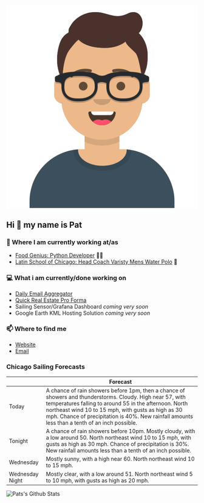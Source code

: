 [![Social banner for p-j-falconer](https://raw.githubusercontent.com/P-J-FALCONER/P-J-FALCONER/master/assets/avataaars.svg)](https://patfalconer.com/)
## Hi :wave: my name is Pat

### 💼 Where I am currently working at/as
- [Food Genius: Python Developer](https://getfoodgenius.com/) 🍔🐍
- [Latin School of Chicago: Head Coach Varisty Mens Water Polo](https://www.latinschool.org/) 🤽


### 💻 What i am currently/done working on
 - [Daily Email Aggregator](https://github.com/P-J-FALCONER/dott_daily_mail)
 - [Quick Real Estate Pro Forma](https://github.com/P-J-FALCONER/henry)
 - Sailing Sensor/Grafana Dashboard *coming very soon*
 - Google Earth KML Hosting Solution *coming very soon*

### 📫 Where to find me
 - [Website](https://patfalconer.com/)
 - [Email](mailto:patrick.j.falconer@gmail.com)


### Chicago Sailing Forecasts
|   | Forecast  |
|---|---|
| Today | A chance of rain showers before 1pm, then a chance of showers and thunderstorms. Cloudy. High near 57, with temperatures falling to around 55 in the afternoon. North northeast wind 10 to 15 mph, with gusts as high as 30 mph. Chance of precipitation is 40%. New rainfall amounts less than a tenth of an inch possible. |
| Tonight | A chance of rain showers before 10pm. Mostly cloudy, with a low around 50. North northeast wind 10 to 15 mph, with gusts as high as 30 mph. Chance of precipitation is 30%. New rainfall amounts less than a tenth of an inch possible. |
| Wednesday | Mostly sunny, with a high near 60. North northeast wind 10 to 15 mph. |
| Wednesday Night | Mostly clear, with a low around 51. North northeast wind 5 to 10 mph, with gusts as high as 20 mph. |

![Pats's Github Stats](https://github-readme-stats.vercel.app/api?username=p-j-falconer&show_icons=true&theme=radical)
